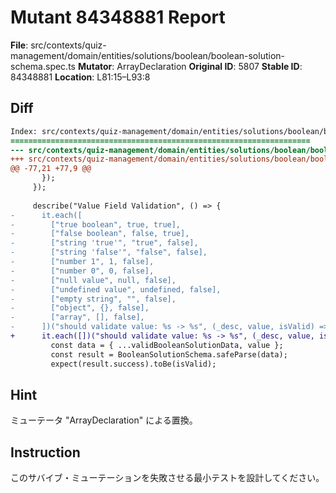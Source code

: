 # Mutant 84348881 Report

**File**: src/contexts/quiz-management/domain/entities/solutions/boolean/boolean-solution-schema.spec.ts
**Mutator**: ArrayDeclaration
**Original ID**: 5807
**Stable ID**: 84348881
**Location**: L81:15–L93:8

## Diff

```diff
Index: src/contexts/quiz-management/domain/entities/solutions/boolean/boolean-solution-schema.spec.ts
===================================================================
--- src/contexts/quiz-management/domain/entities/solutions/boolean/boolean-solution-schema.spec.ts	original
+++ src/contexts/quiz-management/domain/entities/solutions/boolean/boolean-solution-schema.spec.ts	mutated #5807
@@ -77,21 +77,9 @@
       });
     });
 
     describe("Value Field Validation", () => {
-      it.each([
-        ["true boolean", true, true],
-        ["false boolean", false, true],
-        ["string 'true'", "true", false],
-        ["string 'false'", "false", false],
-        ["number 1", 1, false],
-        ["number 0", 0, false],
-        ["null value", null, false],
-        ["undefined value", undefined, false],
-        ["empty string", "", false],
-        ["object", {}, false],
-        ["array", [], false],
-      ])("should validate value: %s -> %s", (_desc, value, isValid) => {
+      it.each([])("should validate value: %s -> %s", (_desc, value, isValid) => {
         const data = { ...validBooleanSolutionData, value };
         const result = BooleanSolutionSchema.safeParse(data);
         expect(result.success).toBe(isValid);
```

## Hint

ミューテータ "ArrayDeclaration" による置換。

## Instruction

このサバイブ・ミューテーションを失敗させる最小テストを設計してください。
